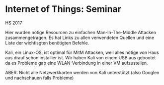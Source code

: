 # Internet of Things: Seminar

HS 2017

Hier wurden nötige Resourcen zu einfachen Man-In-The-Middle Attacken
zusammengetragen. Es hat Links zu allen verwendeten Quellen und eine Liste der wichtisgten benötigten Befehle.

Kali, ein Linux-OS, ist optimal für MitM Attacken, weil alles nötige von Haus aus drauf schon installier ist. 
Wir haben Kali von einem USB aus gebootet  da es Probleme gab eine WLAN-Verbindung in einer VM aufzustellen.


ABER: Nicht alle Netzwerkkarten werden von Kali unterstützt (also Googlen und nachschauen falls Probleme)